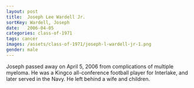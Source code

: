 ```yaml
---
layout: post
title:  Joseph Lee Wardell Jr.
sortKey: Wardell, Joseph
date:   2006-04-05
categories: class-of-1971
tags: cancer
images: /assets/class-of-1971/joseph-l-wardell-jr-1.png
gender: male
---
```

Joseph passed away on April 5, 2006 from complications of multiple myeloma. He was a Kingco all-conference football player for Interlake, and later served in the Navy. He left behind a wife and children.
